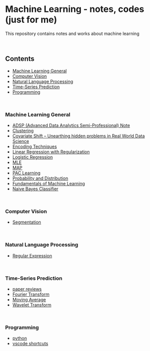 # Machine Learning - notes, codes (just for me)

This repository contains notes and works about machine learning

<br>

## Contents

* [Machine Learning General](#machine-learning-general)
* [Computer Vision](#computer-vision)
* [Natural Language Processing](#natural-language-processing)
* [Time-Series Prediction](#Time-Series-Prediction)
* [Programming](#Programming)
<!-- * [Recommender System](#recommender-system) -->

<br>

### Machine Learning General 
- [ADSP (Advanced Data Analytics Semi-Professional) Note](https://www.notion.so/saewonyang/ADSP-68a38dd3556b4a0a87fc4cbb953374ef)
- [Clustering](https://www.notion.so/saewonyang/Clustering-05282a69f35047c6aea2ea1ab8b2c685)
- [Covariate Shift – Unearthing hidden problems in Real World Data Science](https://www.notion.so/saewonyang/Covariate-Shift-Unearthing-hidden-problems-in-Real-World-Data-Science-793c82672d4a430b89fadca059ef8c77)
- [Encoding Techniques](https://www.notion.so/saewonyang/Encoding-Techniques-67db9e49f7f34ba7ae0a78cc1fb711fb)
- [Linear Regression with Regularization](https://www.notion.so/saewonyang/Linear-Regression-with-Regularization-38e891f1907840389deb7a81ee5f447a#804741d58b7d4f56907308e320d41dec)
- [Logistic Regression](https://www.notion.so/saewonyang/Logistic-Regression-a2c005161b0b4ba7b05cd31f256bd5de)
- [MLE](https://www.notion.so/saewonyang/Maximum-Likelihood-Estimation-904a8fecf7a34202bcbbff39397fa824)
- [MAP](https://www.notion.so/saewonyang/Maximum-Posterior-Estimation-a4e7cc5d83ff4d1387a303d2cf1f93fd)
- [PAC Learning](https://www.notion.so/saewonyang/PAC-Learning-a82eaf1025e3400bb70b30d3f7bca24b)
- [Probability and Distribution](https://www.notion.so/saewonyang/Probability-and-Distribution-999a88bc873c4aed8ec84cf3542241aa)
- [Fundamentals of Machine Learning](https://www.notion.so/saewonyang/Fundamentals-of-Machine-Learning-a4388392a33141d69955dc199889c270)
- [Naive Bayes Classifier](https://www.notion.so/saewonyang/Naive-Bayes-Classifier-65d4c600bd6d403b82b20233e15ae60d)

<br>

### Computer Vision
- [Segmentation](https://www.notion.so/saewonyang/Segmentation-4029f1bd18e2412abf85ab823b076ae3)

<br>

### Natural Language Processing
- [Regular Expression](https://www.notion.so/saewonyang/Regular-Expression-5de9b0ba09dc49208ea4c4dd945f242a)


<!-- <br>

### Recommender System -->


<br>

### Time-Series Prediction
- [paper reviews](https://www.notion.so/saewonyang/papers-2fb144c4a63a440ba32f6428bb4ecf4d)
- [Fourier Transform](https://www.notion.so/saewonyang/Fourier-Transforms-c07eb224248a425ab65dc69452e2ebc1)
- [Moving Average](https://www.notion.so/saewonyang/Moving-Average-1dde4db5719b4b4c8c58326146979b09)
- [Wavelet Transform](https://www.notion.so/saewonyang/Wavelet-Transform-3648403b8ae5434bbee6618b53c53b39)

<br>

### Programming
- [python](https://www.notion.so/saewonyang/Python-521c1a4416dc477c847dc19a00bcd18f)
- [vscode shortcuts](https://www.notion.so/saewonyang/vscode-a10fdd210ce74418a9fa45d6b9fa7b0c)
